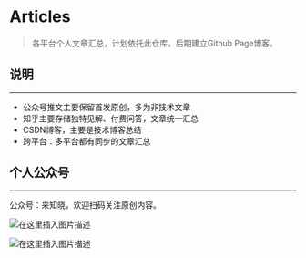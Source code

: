 # Articles
> 各平台个人文章汇总，计划依托此仓库，后期建立Github Page博客。
>

## 说明

----

- 公众号推文主要保留首发原创，多为非技术文章
- 知乎主要存储独特见解、付费问答，文章统一汇总
- CSDN博客，主要是技术博客总结
- 跨平台：多平台都有同步的文章汇总

## 个人公众号

----

公众号：来知晓，欢迎扫码关注原创内容。

![在这里插入图片描述](https://img-blog.csdnimg.cn/e15f2d63e0d74a6c98b23eb3406696fe.png)

![在这里插入图片描述](https://img-blog.csdnimg.cn/105da5f503f14f5e842879e2d7c52c34.png)



